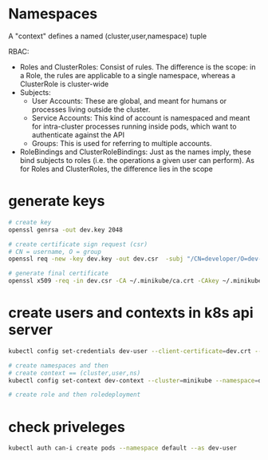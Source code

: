 
# Namespaces
A "context" defines a named (cluster,user,namespace) tuple

RBAC:
- Roles and ClusterRoles: Consist of rules. The difference is the scope: 
in a Role, the rules are applicable to a single namespace, whereas a ClusterRole is cluster-wide
- Subjects:
  - User Accounts: These are global, and meant for humans or processes living outside the cluster.
  - Service Accounts: This kind of account is namespaced and meant for intra-cluster processes running inside pods, which want to authenticate against the API
  - Groups: This is used for referring to multiple accounts.
- RoleBindings and ClusterRoleBindings: Just as the names imply, these bind subjects to roles (i.e. the operations a given user can perform).
As for Roles and ClusterRoles, the difference lies in the scope



# generate keys
```bash
# create key
openssl genrsa -out dev.key 2048

# create certificate sign request (csr)
# CN = username, O = group
openssl req -new -key dev.key -out dev.csr  -subj "/CN=developer/O=dev-group"

# generate final certificate
openssl x509 -req -in dev.csr -CA ~/.minikube/ca.crt -CAkey ~/.minikube/ca.key -CAcreateserial -out dev.crt -days 500
```

# create users and contexts in k8s api server
```bash
kubectl config set-credentials dev-user --client-certificate=dev.crt --client-key=dev.key

# create namespaces and then
# create context == (cluster,user,ns)
kubectl config set-context dev-context --cluster=minikube --namespace=dev-ns --user=dev-user

# create role and then roledeployment
```


# check priveleges
```bash
kubectl auth can-i create pods --namespace default --as dev-user
```